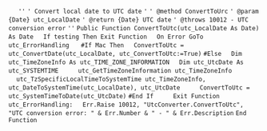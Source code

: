 &nbsp;&nbsp;&nbsp;&nbsp;
`''`
`' Convert local date to UTC date`
`'`
`' @method ConvertToUrc`
`' @param {Date} utc_LocalDate`
`' @return {Date} UTC date`
`' @throws 10012 - UTC conversion error`
`''`
`Public Function ConvertToUtc(utc_LocalDate As Date) As Date`
&nbsp;&nbsp;&nbsp;&nbsp;`If testing Then Exit Function`
&nbsp;&nbsp;&nbsp;&nbsp;`On Error GoTo utc_ErrorHandling`
&nbsp;&nbsp;&nbsp;&nbsp;
`#If Mac Then`
&nbsp;&nbsp;&nbsp;&nbsp;`ConvertToUtc = utc_ConvertDate(utc_LocalDate, utc_ConvertToUtc:=True)`
`#Else`
&nbsp;&nbsp;&nbsp;&nbsp;`Dim utc_TimeZoneInfo As utc_TIME_ZONE_INFORMATION`
&nbsp;&nbsp;&nbsp;&nbsp;`Dim utc_UtcDate As utc_SYSTEMTIME`
&nbsp;&nbsp;&nbsp;&nbsp;
&nbsp;&nbsp;&nbsp;&nbsp;`utc_GetTimeZoneInformation utc_TimeZoneInfo`
&nbsp;&nbsp;&nbsp;&nbsp;`utc_TzSpecificLocalTimeToSystemTime utc_TimeZoneInfo, utc_DateToSystemTime(utc_LocalDate), utc_UtcDate`
&nbsp;&nbsp;&nbsp;&nbsp;
&nbsp;&nbsp;&nbsp;&nbsp;`ConvertToUtc = utc_SystemTimeToDate(utc_UtcDate)`
`#End If`
&nbsp;&nbsp;&nbsp;&nbsp;
&nbsp;&nbsp;&nbsp;&nbsp;`Exit Function`
&nbsp;&nbsp;&nbsp;&nbsp;
`utc_ErrorHandling:`
&nbsp;&nbsp;&nbsp;&nbsp;`Err.Raise 10012, "UtcConverter.ConvertToUtc", "UTC conversion error: " & Err.Number & " - " & Err.Description`
`End Function`

